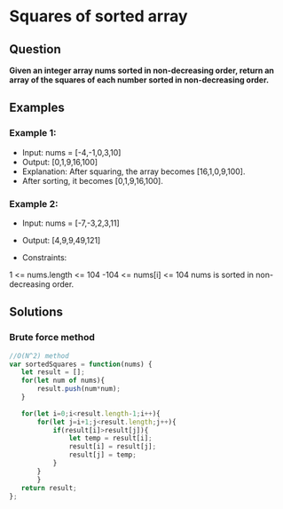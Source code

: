 # Squares of sorted array

## Question
**Given an integer array nums sorted in non-decreasing order, return an array of the squares of each number sorted in non-decreasing order.**

## Examples
### Example 1:

* Input: nums = [-4,-1,0,3,10]
* Output: [0,1,9,16,100]
* Explanation: After squaring, the array becomes [16,1,0,9,100].
* After sorting, it becomes [0,1,9,16,100].
### Example 2:

* Input: nums = [-7,-3,2,3,11]
* Output: [4,9,9,49,121]
 

* Constraints:

1 <= nums.length <= 104
-104 <= nums[i] <= 104
nums is sorted in non-decreasing order.
 
 ## Solutions

 ### Brute force method
 ```js
 //O(N^2) method
 var sortedSquares = function(nums) {
    let result = [];
    for(let num of nums){
        result.push(num*num);
    }
    
    for(let i=0;i<result.length-1;i++){
        for(let j=i+1;j<result.length;j++){
            if(result[i]>result[j]){
                let temp = result[i];
                result[i] = result[j];
                result[j] = temp;
            }
        }
        }
    return result;
};
```
